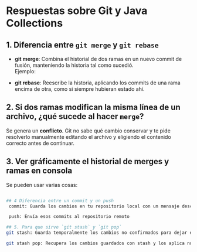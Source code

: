 # Respuestas sobre Git y Java Collections

## 1. Diferencia entre `git merge` y `git rebase`

- **git merge**: Combina el historial de dos ramas en un nuevo commit de fusión, manteniendo la historia tal como sucedió.  
  Ejemplo:  

- **git rebase**: Reescribe la historia, aplicando los commits de una rama encima de otra, como si siempre hubieran estado ahí.  

## 2. Si dos ramas modifican la misma línea de un archivo, ¿qué sucede al hacer `merge`?
Se genera un **conflicto**. Git no sabe qué cambio conservar y te pide resolverlo manualmente editando el archivo y eligiendo el contenido correcto antes de continuar.


## 3. Ver gráficamente el historial de merges y ramas en consola
Se pueden usar varias cosas:
```bash o git log --oneline --graph --decorate --all

## 4 Diferencia entre un commit y un push 
 commit: Guarda los cambios en tu repositorio local con un mensaje descriptivo.

 push: Envía esos commits al repositorio remoto 

## 5. Para que sirve `git stash` y `git pop`
git stash: Guarda temporalmente los cambios no confirmados para dejar el área de trabajo limpia, sin hacer un commit.

git stash pop: Recupera los cambios guardados con stash y los aplica nuevamente en el área de trabajo.


